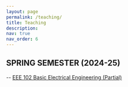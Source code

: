 ```yaml
---
layout: page
permalink: /teaching/
title: Teaching
description: 
nav: true
nav_order: 6
---
```


## SPRING SEMESTER (2024-25)
-- [EEE 102 Basic Electrical Engineering (Partial)](/teaching/EEE_102.md)

